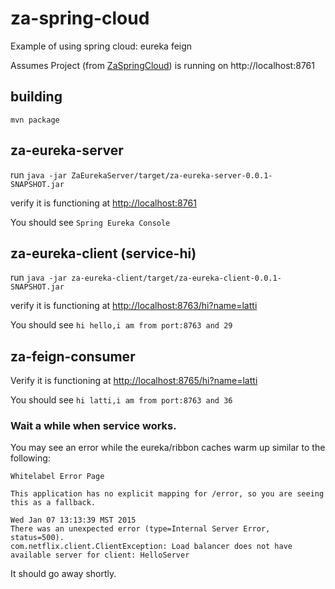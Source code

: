 # za-spring-cloud
Example of using spring cloud: eureka feign

Assumes Project (from [ZaSpringCloud](https://github.com/ziang-info/ZaSpringCloud)) is running on http://localhost:8761

## building

`mvn package`

## za-eureka-server

run `java -jar ZaEurekaServer/target/za-eureka-server-0.0.1-SNAPSHOT.jar`

verify it is functioning at [http://localhost:8761](http://localhost:8761)

You should see `Spring Eureka Console`

## za-eureka-client (service-hi)

run `java -jar za-eureka-client/target/za-eureka-client-0.0.1-SNAPSHOT.jar`

verify it is functioning at [http://localhost:8763/hi?name=latti](http://localhost:8763/hi?name=latti)

You should see `hi hello,i am from port:8763 and 29`

## za-feign-consumer 

Verify it is functioning at [http://localhost:8765/hi?name=latti](http://localhost:8765/hi?name=latti)

You should see `hi latti,i am from port:8763 and 36`

### Wait a while when service works.
You may see an error while the eureka/ribbon caches warm up similar to the following:

    Whitelabel Error Page

    This application has no explicit mapping for /error, so you are seeing this as a fallback.

    Wed Jan 07 13:13:39 MST 2015
    There was an unexpected error (type=Internal Server Error, status=500).
    com.netflix.client.ClientException: Load balancer does not have available server for client: HelloServer

It should go away shortly.


